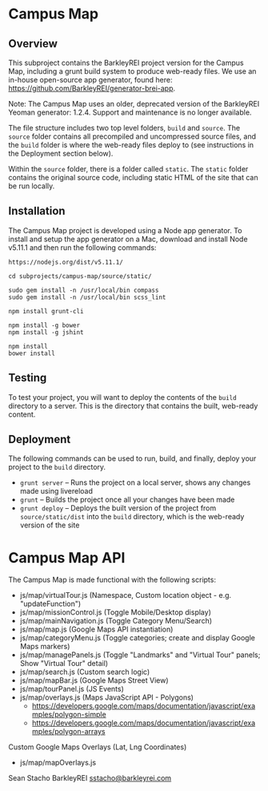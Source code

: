 # Campus Map

## Overview

This subproject contains the BarkleyREI project version for the Campus Map, including a grunt build system to produce web-ready files. We use an in-house open-source app generator, found here: https://github.com/BarkleyREI/generator-brei-app.

Note: The Campus Map uses an older, deprecated version of the BarkleyREI Yeoman generator: 1.2.4. Support and maintenance is no longer available.

The file structure includes two top level folders, `build` and `source`. The `source` folder contains all precompiled and uncompressed source files, and the `build` folder is where the web-ready files deploy to (see instructions in the Deployment section below).

Within the `source` folder, there is a folder called `static`. The `static` folder contains the original source code, including static HTML of the site that can be run locally.

## Installation

The Campus Map project is developed using a Node app generator. To install and setup the app generator on a Mac, download and install Node v5.11.1 and then run the following commands:

	https://nodejs.org/dist/v5.11.1/

    cd subprojects/campus-map/source/static/

    sudo gem install -n /usr/local/bin compass
    sudo gem install -n /usr/local/bin scss_lint
    
    npm install grunt-cli

    npm install -g bower
    npm install -g jshint

    npm install
    bower install

## Testing

To test your project, you will want to deploy the contents of the `build` directory to a server. This is the directory that contains the built, web-ready content.

## Deployment

The following commands can be used to run, build, and finally, deploy your project to the `build` directory.

- `grunt server` – Runs the project on a local server, shows any changes made using livereload
- `grunt` – Builds the project once all your changes have been made
- `grunt deploy` – Deploys the built version of the project from `source/static/dist` into the `build` directory, which is the web-ready version of the site

# Campus Map API

The Campus Map is made functional with the following scripts:

- js/map/virtualTour.js (Namespace, Custom location object - e.g. "updateFunction")
- js/map/missionControl.js (Toggle Mobile/Desktop display)
- js/map/mainNavigation.js (Toggle Category Menu/Search)
- js/map/map.js (Google Maps API instantiation)
- js/map/categoryMenu.js (Toggle categories; create and display Google Maps markers)
- js/map/managePanels.js (Toggle "Landmarks" and "Virtual Tour" panels; Show "Virtual Tour" detail)
- js/map/search.js (Custom search logic)
- js/map/mapBar.js (Google Maps Street View)
- js/map/tourPanel.js (JS Events)
- js/map/overlays.js (Maps JavaScript API - Polygons)
	- https://developers.google.com/maps/documentation/javascript/examples/polygon-simple
	- https://developers.google.com/maps/documentation/javascript/examples/polygon-arrays

Custom Google Maps Overlays (Lat, Lng Coordinates)

- js/map/mapOverlays.js


Sean Stacho
BarkleyREI
sstacho@barkleyrei.com
